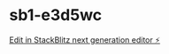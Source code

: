 # sb1-e3d5wc

[Edit in StackBlitz next generation editor ⚡️](https://stackblitz.com/~/github.com/danaigc/sb1-e3d5wc)